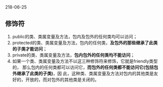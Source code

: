 218-06-25

## 修饰符
1. public的类、类属变量及方法，包内及包外的任何类均可以访问；
1. protected的类、类属变量及方法，包内的任何类，**及包外的那些继承了此类的子类才能访问**；
1. private的类、类属变量及方法，**包内包外的任何类均不能访问**；
1. 如果一个类、类属变量及方法不以这三种修饰符来修饰，它就是friendly类型的，
    那么包内的任何类都可以访问它，**而包外的任何类都不能访问它(包括包外继承了此类的子类)**，因
    此，这种类、类属变量及方法对包内的其他类是友好的，开放的，而对包外的其他类是关闭的。
